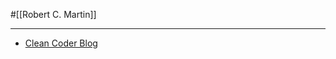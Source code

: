 #[[Robert C. Martin]]

---

- [Clean Coder Blog](https://blog.cleancoder.com/uncle-bob/2015/11/18/TheProgrammersOath.html)